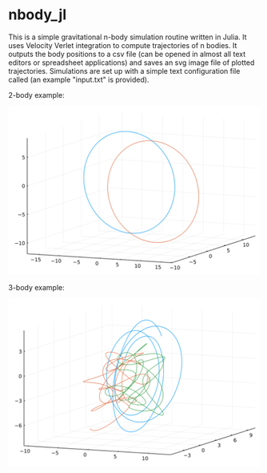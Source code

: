 # nbody_jl
This is a simple gravitational n-body simulation routine written in Julia. It uses Velocity Verlet integration to compute trajectories of n bodies. It outputs the body positions to a csv file (can be opened in almost all text editors or spreadsheet applications) and saves an svg image file of plotted trajectories. Simulations are set up with a simple text configuration file called (an example "input.txt" is provided).


2-body example:

![2_body_example](https://raw.githubusercontent.com/ilovematter/nbody_jl/f9fa3e6dbd704036233743ce21dbdbd4ecbace09/2_body_example.svg)

3-body example:

![3_body_example](https://raw.githubusercontent.com/ilovematter/nbody_jl/5acf4d2681fd43893df5a9332697c28595f296b7/3_body_example.svg)
